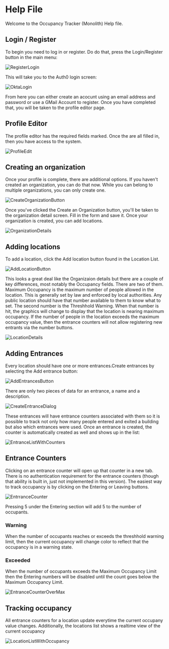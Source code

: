 # Help File
Welcome to the Occupancy Tracker (Monolith) Help file. 

## Login / Register
To begin you need to log in or register. Do do that, press the Login/Register button in the main menu:

![RegisterLogin](https://github.com/user-attachments/assets/a61fb28c-5211-4dd0-9f85-91aa9e39b4d1)

This will take you to the Auth0 login screen:

![OktaLogin](https://github.com/user-attachments/assets/b0cf3b31-b1bb-47f7-9c56-3891b526b797)

From here you can either create an acocunt using an email address and password or use a GMail Account to register. Once you have completed that, you will be taken to the profile editor page.

## Profile Editor
The profile editor has the required fields marked. Once the are all filled in, then you have access to the system.

![ProfileEdit](https://github.com/user-attachments/assets/1de55925-41e4-4a5c-be78-6afa5e4a70c7)

## Creating an organization
Once your profile is complete, there are additional options. If you haven't created an organization, you can do that now. While you can belong to multiple organizations, you can only create one. 

![CreateOrganizationButton](https://github.com/user-attachments/assets/6bc2d408-de94-4aed-bd3e-89fbc31f58a5)

Once you've clicked the Create an Organization button, you'll be taken to the organization detail screen. Fill in the form and save it. Once your organization is created, you can add locations.

![OrganizationDetails](https://github.com/user-attachments/assets/4526c583-833f-487f-99b9-cde84c2b331b)

## Adding locations
To add a location, click the Add location button found in the Location List. 

![AddLocationButton](https://github.com/user-attachments/assets/c56c5ea5-80f5-4bcf-bc65-519d5bdc9b9e)

This looks a great deal like the Organizaion details but there are a couple of key differences, most notably the Occupancy fields. There are two of them. Maximum Occupancy is the maximum number
of people allowed in the location. This is generally set by law and enforced by local authorities. Any public location should have that number available to them to know what to set. The second number 
is the Threshhold Warning. When that number is hit, the graphics will change to display that the location is nearing maximum occupancy. If the number of people in the location exceeds the 
maximum occupancy value, then the entrance counters will not allow registering new entrants via the number buttons.

![LocationDetails](https://github.com/user-attachments/assets/29e8f7ee-c8c2-46f2-a0dc-245a11ad7048)

## Adding Entrances
Every location should have one or more entrances.Create entrances by selecting the Add entrance button:

![AddEntrancesButton](https://github.com/user-attachments/assets/b0d2d870-0cd1-411b-9dd2-090fc100a993)

There are only two pieces of data for an entrance, a name and a description.

![CreateEntranceDialog](https://github.com/user-attachments/assets/0a1f48b1-a574-40e7-9753-e3b54209d64d)

These entrances will have entrance counters associated with them so it is possible to track not only how many people entered and exited a building
but also which entrances were used. Once an entrance is created, the counter is automatically created as well and shows up in the list:

![EntranceListWithCounters](https://github.com/user-attachments/assets/07d35e4e-06ad-40c5-9e23-1a1a3f5cbb18)

## Entrance Counters
Clicking on an entrance counter will open up that counter in a new tab. There is no authentication requirement for the entrance counters (though that ability is built in, just not implemented in this 
version). The easiest way to track occupancy is by clicking on the Entering or Leaving buttons.

![EntrranceCounter](https://github.com/user-attachments/assets/9f338310-5973-4b9c-8b72-cf64c577259b)

Pressing 5 under the Entering section will add 5 to the number of occupants. 
### Warning
When the number of occupants reaches or exceeds the threshhold warning limit, then the current occupancy will change color to reflect that the occupancy is in a warning state.

### Exceeded
When the number of occupants exceeds the Maximum Occupancy Limit then the Entering numbers will be disabled until the count goes below the Maximum Occupancy Limit.

![EntranceCounterOverMax](https://github.com/user-attachments/assets/e38813be-80ec-42a3-8ebb-0b17108ef9a8)

## Tracking occupancy
All entrance counters for a location update everytime the current occupany value changes. Additionally, the locations list shows a realtime view of the current occupancy

![LocationListWithOccupancy](https://github.com/user-attachments/assets/5623d71b-7808-432b-992d-f8184493ddaf)
